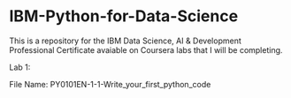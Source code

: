 # IBM-Python-for-Data-Science

This is a repository for the IBM Data Science, AI & Development Professional Certificate avaiable on Coursera labs that I will be completing.

Lab 1:

File Name: PY0101EN-1-1-Write_your_first_python_code
